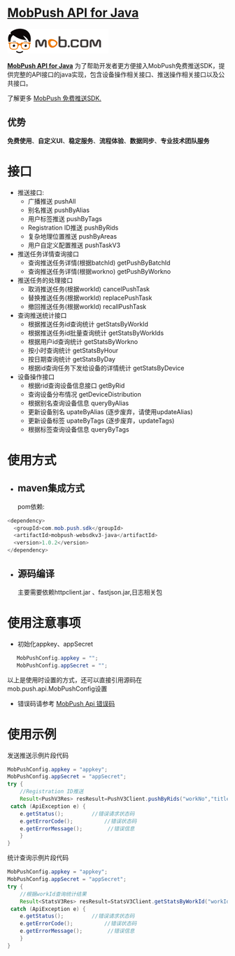 # [MobPush API for Java](https://www.mob.com/wiki/detailed/?wiki=MobPushRestAPIfenlei1333&id=136)

![image](https://github.com/MOBX/MOB-SMS-WEBAPI/blob/master/doc/images/logo.png)

**[MobPush API for Java](https://www.mob.com/wiki/detailed/?wiki=MobPushRestAPIfenlei1333&id=136)** 
为了帮助开发者更方便接入MobPush免费推送SDK，提供完整的API接口的java实现，包含设备操作相关接口、推送操作相关接口以及公共接口。

了解更多 [MobPush 免费推送SDK.](https://www.mob.com/mobService/mobpush)


## 优势

**免费使用**、**自定义UI**、**稳定服务**、**流程体验**、**数据同步**、**专业技术团队服务**

# 接口
* 推送接口:
	* 广播推送 pushAll
    * 别名推送 pushByAlias
    * 用户标签推送 pushByTags
    * Registration ID推送 pushByRids
    * 复杂地理位置推送 pushByAreas
    * 用户自定义配置推送 pushTaskV3         
* 推送任务详情查询接口
	* 查询推送任务详情(根据batchId) getPushByBatchId
	* 查询推送任务详情(根据workno) getPushByWorkno
* 推送任务的处理接口
    * 取消推送任务(根据workId) cancelPushTask
    * 替换推送任务(根据workId) replacePushTask
    * 撤回推送任务(根据workId) recallPushTask
* 查询推送统计接口
    * 根据推送任务id查询统计 getStatsByWorkId
    * 根据推送任务id批量查询统计 getStatsByWorkIds
    * 根据用户id查询统计 getStatsByWorkno
    * 按小时查询统计 getStatsByHour
    * 按日期查询统计 getStatsByDay
    * 根据id查询任务下发给设备的详情统计 getStatsByDevice
* 设备操作接口
    * 根据rid查询设备信息接口 getByRid
    * 查询设备分布情况 getDeviceDistribution
    * 根据别名查询设备信息 queryByAlias
    * 更新设备别名 upateByAlias (逐步废弃，请使用updateAlias)
    * 更新设备标签 upateByTags (逐步废弃，updateTags)
    * 根据标签查询设备信息 queryByTags          




# 使用方式

* ## maven集成方式
    pom依赖:
```Java
<dependency>
  <groupId>com.mob.push.sdk</groupId>
  <artifactId>mobpush-websdkv3-java</artifactId>
  <version>1.0.2</version>
</dependency>
```
* ## 源码编译

    主要需要依赖httpclient.jar 、fastjson.jar,日志相关包
 
# 使用注意事项
* 初始化appkey、appSecret
```Java
   MobPushConfig.appkey = "";
   MobPushConfig.appSecret = "";
```
以上是使用时设置的方式，还可以直接引用源码在mob.push.api.MobPushConfig设置

* 错误码请参考 
  [MobPush Api 错误码](http://wiki.mob.com/mobpush-rest-api-接口文档/#map-6)



# 使用示例 

发送推送示例片段代码

```Java
MobPushConfig.appkey = "appkey";
MobPushConfig.appSecret = "appSecret";
try {
    //Registration ID推送
    Result<PushV3Res> resResult=PushV3Client.pushByRids("workNo","title","content","rid");
 catch (ApiException e) {
    e.getStatus();	   	   //错误请求状态码
    e.getErrorCode();	       //错误状态码
    e.getErrorMessage();        //错误信息 
    }
}
```

统计查询示例片段代码

```Java
MobPushConfig.appkey = "appkey";
MobPushConfig.appSecret = "appSecret";
try {
    //根据workId查询统计结果
    Result<StatsV3Res> resResult=StatsV3Client.getStatsByWorkId("workId");
 catch (ApiException e) {
    e.getStatus();	   	   //错误请求状态码
    e.getErrorCode();	       //错误状态码
    e.getErrorMessage();        //错误信息 
    }
}
```
